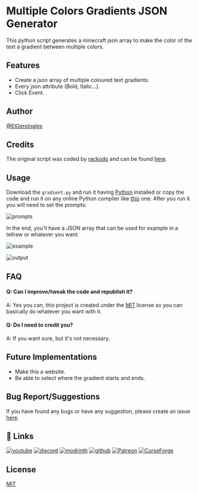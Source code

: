 
# Multiple Colors Gradients JSON Generator

This python script generates a minecraft json array to make the color of the text a gradient between multiple colors.

## Features

- Create a json array of multiple coloured text gradients.
- Every json attribute (Bold, Italic...).
- Click Event.

## Author
[@ElGeroIngles](https://modrinth.com/user/ElGeroIngles)

## Credits
The original script was coded by [rackodo](https://github.com/rackodo) and can be found [here](https://github.com/rackodo/gradient-json-minecraft).

## Usage
Download the `gradient.py` and run it having [Python](https://www.python.org/downloads/) installed or copy the code and run it on any online Python compiler like [this](https://www.programiz.com/python-programming/online-compiler/) one.
After you run it you will need to set the prompts:

![prompts](https://i.imgur.com/2x3dDeA.png)

In the end, you'll have a JSON array that can be used for example in a tellraw or whatever you want.

![example](https://i.imgur.com/2xTGDv0.png)

![output](https://i.imgur.com/cIzKzSp.png)

## FAQ

#### Q: Can I improve/tweak the code and republish it? 

A: Yes you can, this project is created under the [MIT](https://choosealicense.com/licenses/mit/) license so you can basically do whatever you want with it.

#### Q: Do I need to credit you?

A: If you want sure, but it's not necessary.

## Future Implementations

- Make this a website.
- Be able to select where the gradient starts and ends.

## Bug Report/Suggestions
If you have found any bugs or have any suggestion, please create an issue [here](https://github.com/ElGeroIngles/json-multiple-gradients/issues).

## 🔗 Links
[![youtube](https://img.shields.io/badge/youtube-ff0000?style=for-the-badge&logo=youtube&logoColor=white)](https://www.youtube.com/@EclipseStudiosMC)
[![discord](https://img.shields.io/badge/discord-7289DA?style=for-the-badge&logo=discord&logoColor=white)](https://discord.gg/4pYjW9btNc)
[![modrinth](https://img.shields.io/badge/modrinth-5AD770?style=for-the-badge&logo=modrinth&logoColor=white)](https://modrinth.com/organization/eclipse-studios)
[![github](https://img.shields.io/badge/github-000000?style=for-the-badge&logo=github&logoColor=white)](https://github.com/EclipseStudiosMC)
[![Patreon](https://img.shields.io/badge/Patreon-f96854?style=for-the-badge&logo=patreon&logoColor=white)](https://www.patreon.com/EclipseStudios447)
[![CurseForge](https://img.shields.io/badge/Curseforge-0D0D0D?style=for-the-badge&logo=curseforge&logoColor=white)](https://www.curseforge.com/members/elgeroingles/projects)

## License

[MIT](https://choosealicense.com/licenses/mit/)

